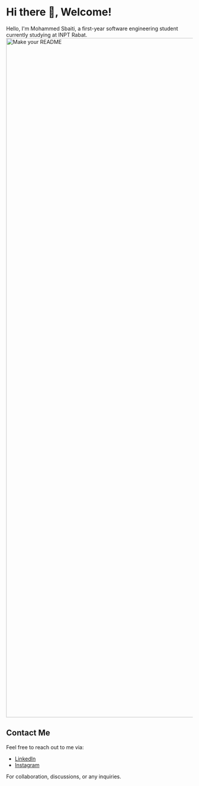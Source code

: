 # Hi there 👋, Welcome!


Hello, I'm Mohammed Sbaiti, a first-year software engineering student currently studying at INPT Rabat.
<img width="1834" alt="Make your README" src="https://github.com/simo126/simo126/assets/45595271/c6933fd7-0262-4543-a350-8bc6c4238ea0">




## Contact Me

Feel free to reach out to me via:
- [LinkedIn](https://www.linkedin.com/in/mohammed-sbaiti-9slime9999/)
- [Instagram](https://www.instagram.com/medonlyon/) 

For collaboration, discussions, or any inquiries.

